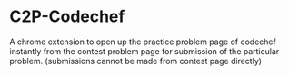 # C2P-Codechef
A chrome extension to open up the practice problem page of codechef instantly from the contest problem page for submission of the particular problem. (submissions cannot be made from contest page directly)
